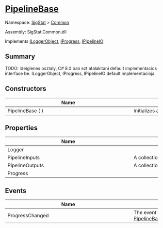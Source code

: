 # [PipelineBase](./PipelineBase.md)

Namespace: [SigStat]() > [Common](./README.md)

Assembly: SigStat.Common.dll

Implements [ILoggerObject](./ILoggerObject.md), [IProgress](./Helpers/IProgress.md), [IPipelineIO](./Pipeline/IPipelineIO.md)

## Summary
TODO: Ideiglenes osztaly, C# 8.0 ban ezt atalakitani default implementacios interface be.  ILoggerObject, IProgress, IPipelineIO default implementacioja.

## Constructors

| Name | Summary | 
| --- | --- | 
| PipelineBase (  )<div style="width: 400px">| Initializes a new instance of the [PipelineBase](https://github.com/hargitomi97/sigstat/blob/master/docs/md/SigStat/Common/PipelineBase.md) class.<div style="width: 400px">| <br>


## Properties

| Name | Summary | 
| --- | --- | 
| Logger<div style="width: 400px">| <div style="width: 400px">| <br>
| PipelineInputs<div style="width: 400px">| A collection of inputs for the pipeline elements<div style="width: 400px">| <br>
| PipelineOutputs<div style="width: 400px">| A collection of outputs for the pipeline elements<div style="width: 400px">| <br>
| Progress<div style="width: 400px">| <div style="width: 400px">| <br>


## Events

| Name | Summary | 
| --- | --- | 
| ProgressChanged<div style="width: 400px">| The event is raised whenever the value of [PipelineBase.Progress](https://github.com/hargitomi97/sigstat/blob/master/docs/md/SigStat/Common/PipelineBase.md) changes<div style="width: 400px">| <br>


